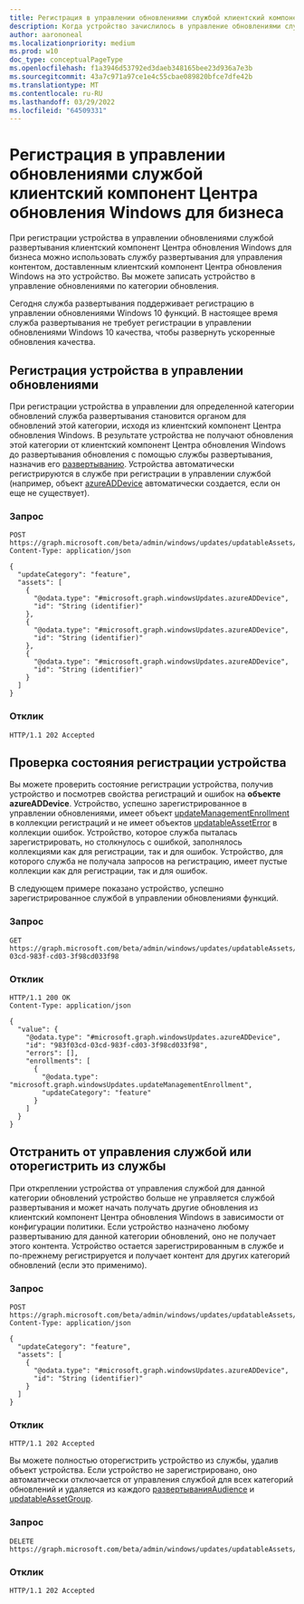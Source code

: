 ```yaml
---
title: Регистрация в управлении обновлениями службой клиентский компонент Центра обновления Windows для бизнеса
description: Когда устройство зачислилось в управление обновлениями службой развертывания клиентский компонент Центра обновления Windows для бизнеса, вы можете использовать службу развертывания для управления контентом, доставленным клиентский компонент Центра обновления Windows на это устройство.
author: aarononeal
ms.localizationpriority: medium
ms.prod: w10
doc_type: conceptualPageType
ms.openlocfilehash: f1a3946d53792ed3daeb348165bee23d936a7e3b
ms.sourcegitcommit: 43a7c971a97ce1e4c55cbae089820bfce7dfe42b
ms.translationtype: MT
ms.contentlocale: ru-RU
ms.lasthandoff: 03/29/2022
ms.locfileid: "64509331"
---
```

# <a name="enroll-in-update-management-by-the-windows-update-for-business-deployment-service"></a>Регистрация в управлении обновлениями службой клиентский компонент Центра обновления Windows для бизнеса

При регистрации устройства в управлении обновлениями службой развертывания клиентский компонент Центра обновления Windows для бизнеса можно использовать службу развертывания для управления контентом, доставленным клиентский компонент Центра обновления Windows на это устройство. Вы можете записать устройство в управление обновлениями по категории обновления.

Сегодня служба развертывания поддерживает регистрацию в управлении обновлениями Windows 10 функций. В настоящее время служба развертывания не требует регистрации в управлении обновлениями Windows 10 качества, чтобы развернуть ускоренные обновления качества.

## <a name="enroll-the-device-in-update-management"></a>Регистрация устройства в управлении обновлениями

При регистрации устройства в управлении для определенной категории обновлений служба развертывания становится органом для обновлений этой категории, исходя из клиентский компонент Центра обновления Windows. В результате устройства не получают обновления этой категории от клиентский компонент Центра обновления Windows до развертывания обновления с помощью службы развертывания, назначив его [развертыванию](windowsupdates-deployments.md). Устройства автоматически регистрируются в службе при регистрации в управлении службой (например, объект [azureADDevice](/graph/api/resources/windowsupdates-azureaddevice) автоматически создается, если он еще не существует).

### <a name="request"></a>Запрос

``` http
POST https://graph.microsoft.com/beta/admin/windows/updates/updatableAssets/enrollAssets
Content-Type: application/json

{
  "updateCategory": "feature",
  "assets": [
    {
      "@odata.type": "#microsoft.graph.windowsUpdates.azureADDevice",
      "id": "String (identifier)"
    },
    {
      "@odata.type": "#microsoft.graph.windowsUpdates.azureADDevice",
      "id": "String (identifier)"
    },
    {
      "@odata.type": "#microsoft.graph.windowsUpdates.azureADDevice",
      "id": "String (identifier)"
    }
  ]
}
```

### <a name="response"></a>Отклик

``` http
HTTP/1.1 202 Accepted
```

## <a name="check-the-enrollment-state-of-a-device"></a>Проверка состояния регистрации устройства

Вы можете проверить состояние регистрации устройства, получив устройство и [](/graph/api/windowsupdates-azureaddevice-get) посмотрев свойства регистраций и  ошибок на **объекте azureADDevice**. Устройство, успешно зарегистрированное в управлении обновлениями, имеет объект [updateManagementEnrollment](/graph/api/resources/windowsupdates-updatemanagementenrollment) в коллекции регистраций и не имеет объектов [updatableAssetError](/graph/api/resources/windowsupdates-updatableasseterror) в коллекции ошибок. Устройство, которое служба пыталась зарегистрировать, но столкнулось с ошибкой, заполнялось коллекциями как для регистрации, так и для ошибок. Устройство, для которого служба не получала запросов на регистрацию, имеет пустые коллекции как для регистрации, так и для ошибок.

В следующем примере показано устройство, успешно зарегистрированное службой в управлении обновлениями функций.

### <a name="request"></a>Запрос

```http
GET https://graph.microsoft.com/beta/admin/windows/updates/updatableAssets/983f03cd-03cd-983f-cd03-3f98cd033f98
```

### <a name="response"></a>Отклик
``` http
HTTP/1.1 200 OK
Content-Type: application/json

{
  "value": {
    "@odata.type": "#microsoft.graph.windowsUpdates.azureADDevice",
    "id": "983f03cd-03cd-983f-cd03-3f98cd033f98",
    "errors": [],
    "enrollments": [
      {
        "@odata.type": "microsoft.graph.windowsUpdates.updateManagementEnrollment",
        "updateCategory": "feature"
      }
    ]
  }
}
```

## <a name="unenroll-from-management-by-the-service-or-unregister-from-the-service"></a>Отстранить от управления службой или оторегистрить из службы 

При откреплении устройства от управления службой для данной категории обновлений устройство больше не управляется службой развертывания и может начать получать другие обновления из клиентский компонент Центра обновления Windows в зависимости от конфигурации политики. Если устройство назначено любому развертыванию для данной категории обновлений, оно не получает этого контента. Устройство остается зарегистрированным в службе и по-прежнему регистрируется и получает контент для других категорий обновлений (если это применимо).

### <a name="request"></a>Запрос

``` http
POST https://graph.microsoft.com/beta/admin/windows/updates/updatableAssets/unenrollAssets
Content-Type: application/json

{
  "updateCategory": "feature",
  "assets": [
    {
      "@odata.type": "#microsoft.graph.windowsUpdates.azureADDevice",
      "id": "String (identifier)"
    }
  ]
}
```

### <a name="response"></a>Отклик

``` http
HTTP/1.1 202 Accepted
```

Вы можете полностью оторегистрить устройство из службы, удалив объект устройства. Если устройство не зарегистрировано, оно автоматически отключается от управления службой для всех категорий обновлений и удаляется из каждого [развертыванияAudience](/graph/api/resources/windowsupdates-deploymentaudience) и [updatableAssetGroup](/graph/api/resources/windowsupdates-updatableassetgroup).

### <a name="request"></a>Запрос

``` http
DELETE https://graph.microsoft.com/beta/admin/windows/updates/updatableAssets/{azureADDeviceId}
```

### <a name="response"></a>Отклик
``` http
HTTP/1.1 202 Accepted
```

